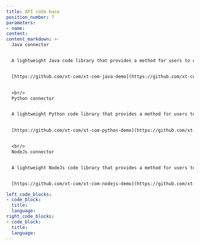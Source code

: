 ```yaml
---
title: API code base
position_number: 7
parameters:
- name:
content:
content_markdown: >-
  Java connector


  A lightweight Java code library that provides a method for users to directly call the API


  [https://github.com/xt-com/xt-com-java-demo](https://github.com/xt-com/xt-com-java-demo)
  

  <br/>
  Python connector


  A lightweight Python code library that provides a method for users to directly call the API
  

  [https://github.com/xt-com/xt-com-python-demo](https://github.com/xt-com/xt-com-python-demo)


  <br/>
  NodeJs connector


  A lightweight NodeJs code library that provides a method for users to directly call the API


  [https://github.com/xt-com/xt-com-nodejs-demo](https://github.com/xt-com/xt-com-nodejs-demo)

left_code_blocks:
- code_block:
  title:
  language:
right_code_blocks:
- code_block:
  title:
  language:
---
```

